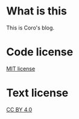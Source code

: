 # What is this
This is Coro's blog.

# Code license
[MIT license](https://github.com/Coro365/blog.coro3.net/blob/master/LICENSE)

# Text license
[CC BY 4.0](https://creativecommons.org/licenses/by/4.0/)
